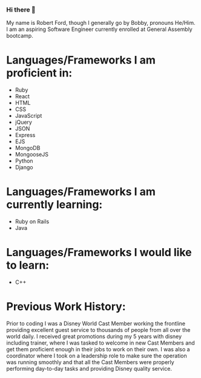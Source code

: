 ### Hi there 👋    
      
<!--  
**Robford1996/Robford1996** is a ✨ _special_ ✨ repository because its `README.md` (this file) appears on your GitHub profile. 
  
Here are some ideas to get you started: 
 
- 🔭 I’m currently working on ...
- 🌱 I’m currently learning ... 
- 👯 I’m looking to collaborate on ... 
- 🤔 I’m looking for help with ...  
- 💬 Ask me about ...
- 📫 How to reach me: ...
- 😄 Pronouns: ...
- ⚡ Fun fact: ...
--> 

My name is Robert Ford, though I generally go by Bobby, pronouns He/Him. I am an aspiring Software Engineer currently enrolled at General Assembly bootcamp. 
 
# Languages/Frameworks I am proficient in: 
  * Ruby
  * React
  * HTML
  * CSS 
  * JavaScript 
  * jQuery
  * JSON
  * Express
  * EJS
  * MongoDB
  * MongooseJS
  * Python
  * Django
  
 # Languages/Frameworks I am currently learning:
  * Ruby on Rails 
  * Java

  
  # Languages/Frameworks I would like to learn:
   * C++ 
      
   # Previous Work History: 
   
   Prior to coding I was a Disney World Cast Member working the frontline providing excellent guest service to thousands of people from all over the world daily. I received great promotions during my 5 years with disney including trainer, where I was tasked to welcome in new Cast Members and get them proficient enough in their jobs to work on their own. I was also a coordinator where I took on a leadership role to make sure the operation was running smoothly and that all the Cast Members were properly performing day-to-day tasks and providing Disney quality service.
